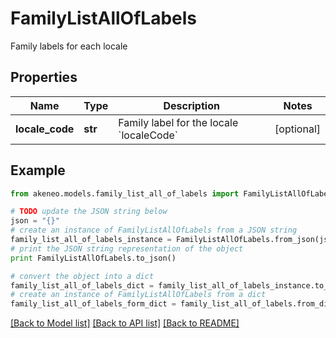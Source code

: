 # FamilyListAllOfLabels

Family labels for each locale

## Properties
Name | Type | Description | Notes
------------ | ------------- | ------------- | -------------
**locale_code** | **str** | Family label for the locale &#x60;localeCode&#x60; | [optional] 

## Example

```python
from akeneo.models.family_list_all_of_labels import FamilyListAllOfLabels

# TODO update the JSON string below
json = "{}"
# create an instance of FamilyListAllOfLabels from a JSON string
family_list_all_of_labels_instance = FamilyListAllOfLabels.from_json(json)
# print the JSON string representation of the object
print FamilyListAllOfLabels.to_json()

# convert the object into a dict
family_list_all_of_labels_dict = family_list_all_of_labels_instance.to_dict()
# create an instance of FamilyListAllOfLabels from a dict
family_list_all_of_labels_form_dict = family_list_all_of_labels.from_dict(family_list_all_of_labels_dict)
```
[[Back to Model list]](../README.md#documentation-for-models) [[Back to API list]](../README.md#documentation-for-api-endpoints) [[Back to README]](../README.md)


